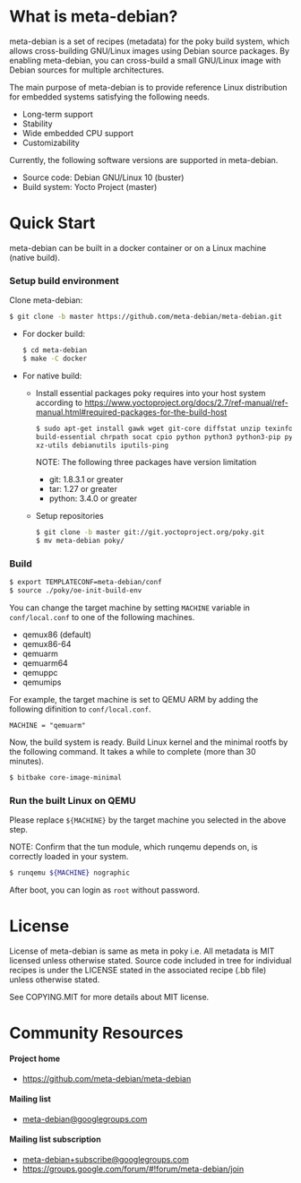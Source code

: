 What is meta-debian?
====================

meta-debian is a set of recipes (metadata) for the poky build system, 
which allows cross-building GNU/Linux images using Debian source packages.
By enabling meta-debian, you can cross-build a small GNU/Linux image 
with Debian sources for multiple architectures.

The main purpose of meta-debian is to provide reference Linux distribution 
for embedded systems satisfying the following needs.
* Long-term support
* Stability
* Wide embedded CPU support
* Customizability

Currently, the following software versions are supported in meta-debian.
* Source code: Debian GNU/Linux 10 (buster)
* Build system: Yocto Project (master)

Quick Start
===========

meta-debian can be built in a docker container or on a Linux machine (native build).

### Setup build environment

Clone meta-debian:
```sh
$ git clone -b master https://github.com/meta-debian/meta-debian.git
```

* For docker build:
   ```sh
   $ cd meta-debian
   $ make -C docker
   ```

* For native build:

   * Install essential packages poky requires into your host system according to 
   <https://www.yoctoproject.org/docs/2.7/ref-manual/ref-manual.html#required-packages-for-the-build-host>

      ```sh
      $ sudo apt-get install gawk wget git-core diffstat unzip texinfo gcc-multilib \
      build-essential chrpath socat cpio python python3 python3-pip python3-pexpect \
      xz-utils debianutils iputils-ping
      ```

      NOTE: The following three packages have version limitation
      * git: 1.8.3.1 or greater
      * tar: 1.27 or greater
      * python: 3.4.0 or greater

   * Setup repositories

      ```sh
      $ git clone -b master git://git.yoctoproject.org/poky.git
      $ mv meta-debian poky/
      ```

### Build

```sh
$ export TEMPLATECONF=meta-debian/conf
$ source ./poky/oe-init-build-env
```

You can change the target machine by setting `MACHINE` variable in `conf/local.conf` 
to one of the following machines.
* qemux86 (default)
* qemux86-64
* qemuarm
* qemuarm64
* qemuppc
* qemumips

For example, the target machine is set to QEMU ARM by adding the following difinition to `conf/local.conf`.
```
MACHINE = "qemuarm"
```

Now, the build system is ready.
Build Linux kernel and the minimal rootfs by the following command.
It takes a while to complete (more than 30 minutes).

```sh
$ bitbake core-image-minimal
```

### Run the built Linux on QEMU

Please replace `${MACHINE}` by the target machine you selected in the above step.

NOTE: Confirm that the tun module, which runqemu depends on, 
is correctly loaded in your system.

```sh
$ runqemu ${MACHINE} nographic
```

After boot, you can login as `root` without password.

License
=======

License of meta-debian is same as meta in poky i.e.
All metadata is MIT licensed unless otherwise stated.
Source code included in tree for individual recipes is under the LICENSE stated in the associated recipe (.bb file) unless otherwise stated.

See COPYING.MIT for more details about MIT license.

Community Resources
===================

#### Project home
* https://github.com/meta-debian/meta-debian

#### Mailing list
* meta-debian@googlegroups.com

#### Mailing list subscription
* meta-debian+subscribe@googlegroups.com
* https://groups.google.com/forum/#!forum/meta-debian/join
